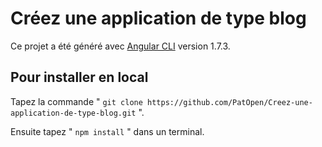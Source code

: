 # Créez une application de type blog

Ce projet a été généré avec [Angular CLI](https://github.com/angular/angular-cli) version 1.7.3.

## Pour installer en local
Tapez la commande " `git clone https://github.com/PatOpen/Creez-une-application-de-type-blog.git` ".

Ensuite tapez " `npm install` " dans un terminal.

